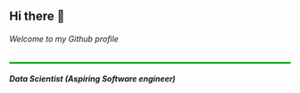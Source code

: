 ## Hi there 👋
###### Welcome to my Github profile

<hr style="border: none; border-top: 2px solid limegreen;">

<h5>Data Scientist (Aspiring Software engineer)</h5>
